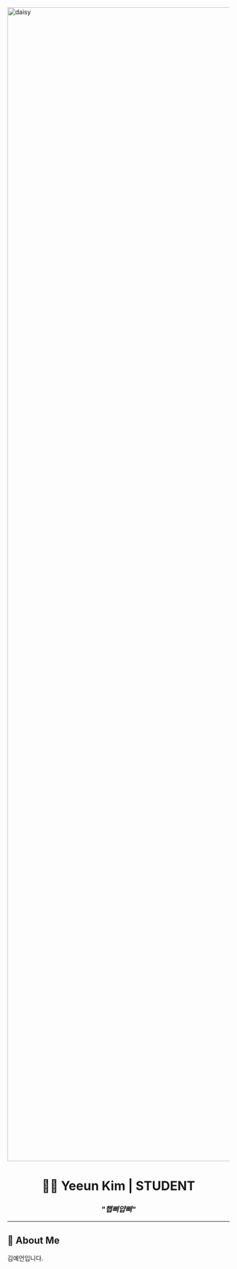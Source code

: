 <img width="4646" height="2613" alt="daisy" src="https://github.com/user-attachments/assets/c91e6bba-0eac-4f07-a045-8ed36929b4a4" />

</p>

<h1 align="center">👩‍💻 Yeeun Kim | STUDENT </h1>

<h3 align="center"><i>"햅삐얍삐"</i></h3>

<p align="center">

  <!-- Animated typing SVG -->

</p>


---

## 💖 About Me

김예언입니다.
